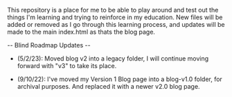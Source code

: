 This repository is a place for me to be able to play around and test out the things I'm learning and trying to reinforce in my education.
New files will be added or removed as I go through this learning process, and updates will be made to the main index.html as thats the blog page.

-- Blind Roadmap Updates --

- (5/2/23): Moved blog v2 into a legacy folder, I will continue moving forward with "v3" to take its place.


- (9/10/22):
I've moved my Version 1 Blog page into a blog-v1.0 folder, for archival purposes.
And replaced it with a newer v2.0 blog page.